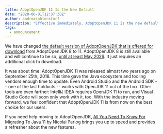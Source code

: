 ```yaml
---
title: AdoptOpenJDK 11 Is the New Default
date: "2020-06-01T12:07:30Z"
author: andreasahlenstorf
description: "Effective immediately, AdoptOpenJDK 11 is the new default download option."
tags:
  - announcement
---
```


We have changed [the default version of AdoptOpenJDK that is offered for download](https://adoptopenjdk.net/releases.html) from AdoptOpenJDK 8 to 11. AdoptOpenJDK 8 is still available and will continue to be so, [until at least May 2026](https://adoptopenjdk.net/support.html). It just requires an additional click to download.

It was about time: AdoptOpenJDK 11 was released almost two years ago on September 25th, 2018. This time gave the Java ecosystem and tooling vendors enough time to update. Even Android Studio and the Android SDK -- one of the last holdouts -- works with OpenJDK 11 out of the box. Other tools are even farther: IntelliJ IDEA requires OpenJDK 11 to run, and Visual Studio Code will soon only work with it, too. With the industry moving forward, we feel confident that AdoptOpenJDK 11 is from now on the best choice for our users.

If you need help moving to AdoptOpenJDK, [All You Need To Know For Migrating To Java 11](https://blog.codefx.org/java/java-11-migration-guide/) by Nicolai Parlog brings you up to speed and provides a refresher about the new features.
